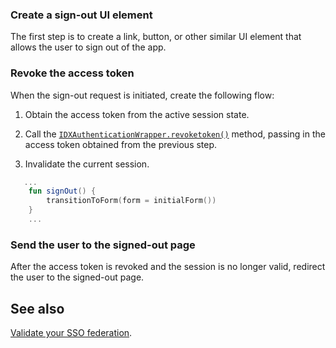 ### Create a sign-out UI element

The first step is to create a link, button, or other similar UI element that allows the user to sign out of the app.

### Revoke the access token

When the sign-out request is initiated, create the following flow:

1. Obtain the access token from the active session state.

1. Call the [`IDXAuthenticationWrapper.revoketoken()`](https://github.com/okta/okta-idx-java/blob/master/api/src/main/java/com/okta/idx/sdk/api/client/IDXAuthenticationWrapper.java) method, passing in the access token obtained from the previous step.

1. Invalidate the current session.

```kotlin
   ...
    fun signOut() {
        transitionToForm(form = initialForm())
    }
    ...
```

### Send the user to the signed-out page

After the access token is revoked and the session is no longer valid, redirect the user to the signed-out page.

## See also
[Validate your SSO federation](docs/guides/validate-federation/main/).

